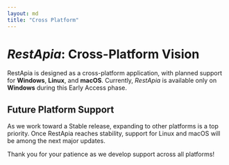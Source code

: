 ```yaml
---
layout: md
title: "Cross Platform"
---
```


# _RestApia_: Cross-Platform Vision

RestApia is designed as a cross-platform application, with planned support for **Windows**, **Linux**, and **macOS**. Currently, _RestApia_ is available only on **Windows** during this Early Access phase.

## Future Platform Support

As we work toward a Stable release, expanding to other platforms is a top priority. Once RestApia reaches stability, support for Linux and macOS will be among the next major updates.

Thank you for your patience as we develop support across all platforms!
